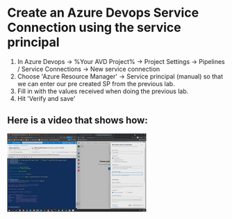 # Create an Azure Devops Service Connection using the service principal

1. In Azure Devops -> %Your AVD Project% -> Project Settings -> Pipelines / Service Connections -> New service connection
2. Choose 'Azure Resource Manager' -> Service principal (manual)    so that we can enter our pre created SP from the previous lab.
3. Fill in with the values received when doing the previous lab.
4. Hit 'Verify and save' 

## Here is a video that shows how:  
[![Create a Service Connection in Azure DevOps](./serviceconnection.jpg)](https://youtu.be/6K25LPddFvg)
